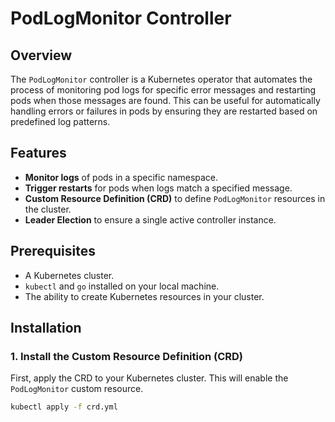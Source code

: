 # PodLogMonitor Controller

## Overview

The `PodLogMonitor` controller is a Kubernetes operator that automates the process of monitoring pod logs for specific error messages and restarting pods when those messages are found. This can be useful for automatically handling errors or failures in pods by ensuring they are restarted based on predefined log patterns.

## Features

- **Monitor logs** of pods in a specific namespace.
- **Trigger restarts** for pods when logs match a specified message.
- **Custom Resource Definition (CRD)** to define `PodLogMonitor` resources in the cluster.
- **Leader Election** to ensure a single active controller instance.

## Prerequisites

- A Kubernetes cluster.
- `kubectl` and `go` installed on your local machine.
- The ability to create Kubernetes resources in your cluster.

## Installation

### 1. Install the Custom Resource Definition (CRD)

First, apply the CRD to your Kubernetes cluster. This will enable the `PodLogMonitor` custom resource.

```bash
kubectl apply -f crd.yml
